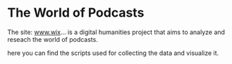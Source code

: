 # The World of Podcasts

The site: www.wix... is a digital humanities project that aims to analyze and reseach the world of podcasts.

here you can find the scripts used for collecting the data and visualize it.


